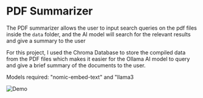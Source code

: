 # PDF Summarizer

The PDF summarizer allows the user to input search queries on the pdf files inside the `data` folder, and the AI model will search for the relevant results and give a summary to the user

For this project, I used the Chroma Database to store the compiled data from the PDF files which makes it easier for the Ollama AI model to query and give a brief summary of the documents to the user.

Models required: "nomic-embed-text" and "llama3

![Demo](./demo.png)